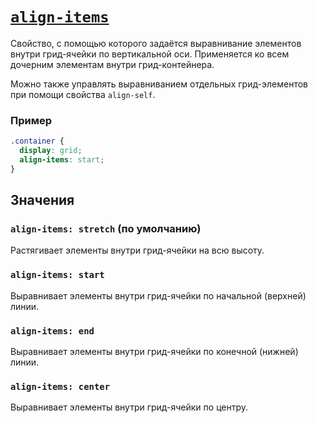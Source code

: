 # [`align-items`](../index.md)

Свойство, с помощью которого задаётся выравнивание элементов внутри грид-ячейки по вертикальной оси. Применяется ко всем дочерним элементам внутри грид-контейнера.

Можно также управлять выравниванием отдельных грид-элементов при помощи свойства `align-self`.

### Пример

```css
.container {
  display: grid;
  align-items: start;
}
```

## Значения

### `align-items: stretch` (по умолчанию)

Растягивает элементы внутри грид-ячейки на всю высоту.

### `align-items: start`

Выравнивает элементы внутри грид-ячейки по начальной (верхней) линии.

### `align-items: end`

Выравнивает элементы внутри грид-ячейки по конечной (нижней) линии.

### `align-items: center`

Выравнивает элементы внутри грид-ячейки по центру.
